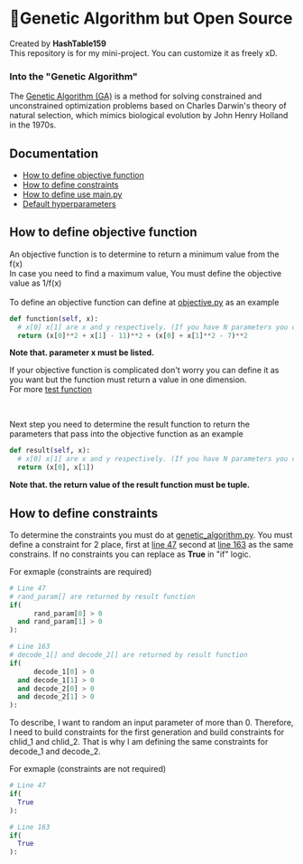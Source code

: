 <h1>🧬Genetic Algorithm but Open Source</h1>

<p>Created by <strong>HashTable159</strong><br>
This repository is for my mini-project. You can customize it as freely xD.</p>

<h3>Into the "Genetic Algorithm"</h3>

The <a href="https://en.wikipedia.org/wiki/Genetic_algorithm">Genetic Algorithm (GA)</a> is a method for solving constrained and unconstrained optimization problems based on Charles Darwin's theory of natural selection, which mimics biological evolution by John Henry Holland in the 1970s.     

<h2>Documentation</h2>
<ul>
  <li><a href="#objectiveFunction">How to define objective function</a></li>
  <li><a href="#constraints">How to define constraints</a></li>
  <li><a href="#main">How to define use main.py</a></li>
  <li><a href="#hyperparameters">Default hyperparameters</a></li>
</ul>

<h2 id="objectiveFunction">How to define objective function</h2>
<p>An objective function is to determine to return a minimum value from the f(x)
<br>
In case you need to find a maximum value, You must define the objective value as 1/f(x)
<br><br>
To define an objective function can define at <a href="https://github.com/Rayato159/Genetic_Algorithm_Open_Source/blob/main/objective.py">objective.py<a> as an example
<br></p>

```python
def function(self, x):
  # x[0] x[1] are x and y respectively. (If you have N parameters you can customize it as you want.)
  return (x[0]**2 + x[1] - 11)**2 + (x[0] + x[1]**2 - 7)**2
```

<strong>Note that. parameter x must be listed.</strong>
<p>If your objective function is complicated don't worry you can define it as you want but the function must return a value in one dimension.<br>
For more <a href="https://en.wikipedia.org/wiki/Test_functions_for_optimization">test function</a></p>
<br>
<p>Next step you need to determine the result function to return the parameters that pass into the objective function as an example</p>

```python
def result(self, x):
  # x[0] x[1] are x and y respectively. (If you have N parameters you can customize it as you want.)
  return (x[0], x[1])
```

<strong>Note that. the return value of the result function must be tuple.</strong>

<h2 id="constraints">How to define constraints</h2>
<p>To determine the constraints you must do at <a href="https://github.com/Rayato159/Genetic_Algorithm_Open_Source/blob/main/genetic_algorithm.py">genetic_algorithm.py</a>. You must define a constraint for 2 place, first at <a href="https://github.com/Rayato159/Genetic_Algorithm_Open_Source/blob/main/genetic_algorithm.py#L47">line 47</a> second at <a href="https://github.com/Rayato159/Genetic_Algorithm_Open_Source/blob/main/genetic_algorithm.py#L163">line 163</a> as the same constrains.
If no constraints you can replace as <strong>True</strong> in "if" logic.<br>

For exmaple (constraints are required)</p>

```python
# Line 47
# rand_param[] are returned by result function
if(
      rand_param[0] > 0
  and rand_param[1] > 0
):

# Line 163
# decode_1[] and decode_2[] are returned by result function
if(
      decode_1[0] > 0
  and decode_1[1] > 0
  and decode_2[0] > 0
  and decode_2[1] > 0
):
```
<p>To describe, I want to random an input parameter of more than 0. Therefore, I need to build constraints for the first generation and build constraints for chlid_1 and chlid_2.
That is why I am defining the same constraints for decode_1 and decode_2.</p>

For exmaple (constraints are not required)</p>

```python
# Line 47
if(
  True
):

# Line 163
if(
  True
):
```
